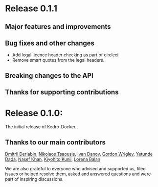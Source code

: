 # Release 0.1.1

## Major features and improvements

## Bug fixes and other changes
* Add legal licence header checking as part of circleci
* Remove smart quotes from the legal headers.

## Breaking changes to the API

## Thanks for supporting contributions

# Release 0.1.0:

The initial release of Kedro-Docker.

## Thanks to our main contributors

[Dmitrii Deriabin](https://github.com/DmitryDeryabin), [Nikolaos Tsaousis](https://github.com/tsanikgr), [Ivan Danov](https://github.com/idanov),  [Gordon Wrigley](https://github.com/tolomea), [Yetunde Dada](https://github.com/yetudada), [Nasef Khan](https://github.com/nakhan98), [Kiyohito Kunii](https://github.com/921kiyo), [Lorena Balan](https://github.com/lorenabalan)

We are also grateful to everyone who advised and supported us, filed issues or helped resolve them, asked and answered questions and were part of inspiring discussions.
